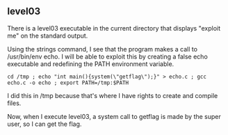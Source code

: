 ## level03

There is a level03 executable in the current directory that displays "exploit me" on the standard output.

Using the strings command, I see that the program makes a call to /usr/bin/env echo. I will be able to exploit this by creating a false echo executable and redefining the PATH environment variable.

```cd /tmp ; echo "int main(){system(\"getflag\");}" > echo.c ; gcc echo.c -o echo ; export PATH=/tmp:$PATH```

I did this in /tmp because that's where I have rights to create and compile files. 

Now, when I execute level03, a system call to getflag is made by the super user, so I can get the flag.